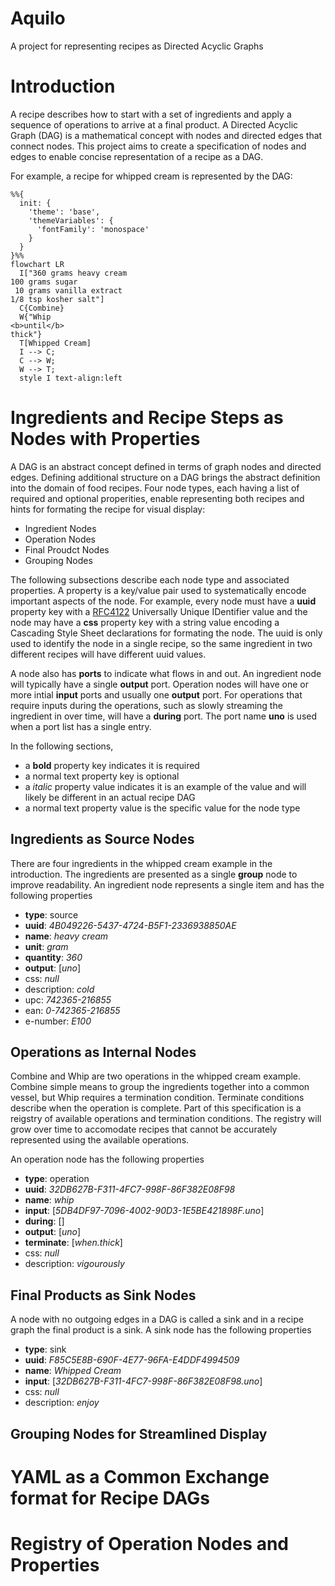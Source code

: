 # Aquilo

A project for representing recipes as Directed Acyclic Graphs

# Introduction

A recipe describes how to start with a set of ingredients and apply a sequence of operations to arrive at a final product. A Directed Acyclic Graph (DAG) is a mathematical concept with nodes and directed edges that connect nodes. This project aims to create a specification of nodes and edges to enable concise representation of a recipe as a DAG.

For example, a recipe for whipped cream is represented by the DAG:

```mermaid
%%{
  init: {
    'theme': 'base',
    'themeVariables': {
      'fontFamily': 'monospace'
    }
  }
}%%
flowchart LR
  I["360 grams heavy cream
100 grams sugar
 10 grams vanilla extract
1/8 tsp kosher salt"]
  C{Combine}
  W{"Whip
<b>until</b>
thick"}
  T[Whipped Cream]
  I --> C;
  C --> W;
  W --> T;
  style I text-align:left
```
  
# Ingredients and Recipe Steps as Nodes with Properties

A DAG is an abstract concept defined in terms of graph nodes and directed edges. Defining additional structure on a DAG brings the abstract definition into the domain of food recipes. Four node types, each having a list of required and optional properities, enable representing both recipes and hints for formating the recipe for visual display:
- Ingredient Nodes
- Operation Nodes
- Final Proudct Nodes
- Grouping Nodes

The following subsections describe each node type and associated properties. A property is a key/value pair used to systematically encode important aspects of the node. For example, every node must have a **uuid** property key with a [RFC4122](https://datatracker.ietf.org/doc/html/rfc4122) Universally Unique IDentifier value and the node may have a **css** property key with a string value encoding a Cascading Style Sheet declarations for formating the node. The uuid is only used to identify the node in a single recipe, so the same ingredient in two different recipes will have different uuid values.

A node also has **ports** to indicate what flows in and out. An ingredient node will typically have a single **output** port. Operation nodes will have one or more intial **input** ports and usually one **output** port. For operations that require inputs during the operations, such as slowly streaming the ingredient in over time, will have a **during** port. The port name **uno** is used when a port list has a single entry.

In the following sections,
- a **bold** property key indicates it is required
- a normal text property key is optional
- a _italic_ property value indicates it is an example of the value and will likely be different in an actual recipe DAG
- a normal text property value is the specific value for the node type

## Ingredients as Source Nodes

There are four ingredients in the whipped cream example in the introduction. The ingredients are presented as a single **group** node to improve readability. An ingredient node represents a single item and has the following properties
- **type**: source
- **uuid**: _4B049226-5437-4724-B5F1-2336938850AE_
- **name**: _heavy cream_
- **unit**: _gram_
- **quantity**: _360_
- **output**: [_uno_]
- css: _null_
- description: _cold_
- upc: _742365-216855_
- ean: _0-742365-216855_
- e-number: _E100_

## Operations as Internal Nodes

Combine and Whip are two operations in the whipped cream example. Combine simple means to group the ingredients together into a common vessel, but Whip requires a termination condition. Terminate conditions describe when the operation is complete. Part of this specification is a reigstry of available operations and termination conditions. The registry will grow over time to accomodate recipes that cannot be accurately represented using the available operations.

An operation node has the following properties
- **type**: operation
- **uuid**: _32DB627B-F311-4FC7-998F-86F382E08F98_
- **name**: _whip_
- **input**: [_5DB4DF97-7096-4002-90D3-1E5BE421898F.uno_]
- **during**: []
- **output**: [_uno_]
- **terminate**: [_when.thick_]
- css: _null_
- description: _vigourously_

## Final Products as Sink Nodes

A node with no outgoing edges in a DAG is called a sink and in a recipe graph the final product is a sink. A sink node has the following properties
- **type**: sink
- **uuid**: _F85C5E8B-690F-4E77-96FA-E4DDF4994509_
- **name**: _Whipped Cream_
- **input**: [_32DB627B-F311-4FC7-998F-86F382E08F98.uno_]
- css: _null_
- description: _enjoy_

## Grouping Nodes for Streamlined Display


# YAML as a Common Exchange format for Recipe DAGs

# Registry of Operation Nodes and Properties
